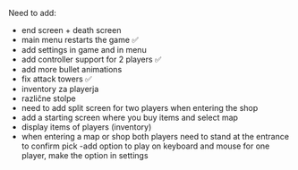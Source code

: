 Need to add:
  - end screen + death screen
  - main menu restarts the game ✅
  - add settings in game and in menu
  - add controller support for 2 players ✅
  - add more bullet animations
  - fix attack towers ✅
  - inventory za playerja
  - različne stolpe
  - need to add split screen for two players when entering the shop
  - add a starting screen where you buy items and select map
  - display items of players (inventory)
  - when entering a map or shop both players need to stand at the entrance to confirm pick
  -add option to play on keyboard and mouse for one  player,  make the option in settings
